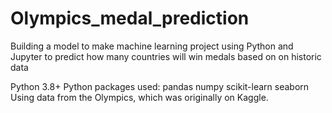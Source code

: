 # Olympics_medal_prediction
Building a model to  make machine learning project using Python and Jupyter to predict how many countries will win medals based on on historic data

Python 3.8+
Python packages used:
    pandas
    numpy
    scikit-learn
    seaborn
Using data from the Olympics, which was originally on Kaggle.
